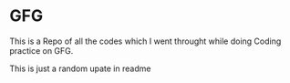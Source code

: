 # GFG
This is a Repo of all the codes which I went throught while doing Coding practice on GFG.

This is just a random upate in readme